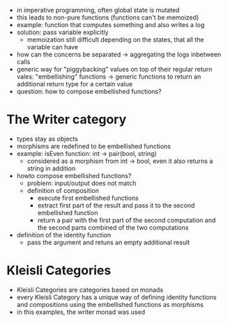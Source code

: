 * in imperative programming, often global state is mutated
* this leads to non-pure functions (functions can't be memoized)
* example: function that computes something and also writes a log
* solution: pass variable explicitly
  * memoization still difficult depending on the states, that all the variable can have 
* how can the concerns be separated -> aggregating the logs inbetween calls
* generic way for "piggybacking" values on top of their regular return vales: "embellishing" functions
 -> generic functions to return an additional return type for a certain value
* question: how to compose embellished functions?

# The Writer category
* types stay as objects
* morphisms are redefined to be embellished functions
* example: isEven function: int -> pair(bool, string)
  * considered as a morphism from  int -> bool, even it also returns a string in addition
* howto compose embellished functions?
  * problem: input/output does not match
  * definition of composition
    * execute first embellished functions
    * extract first part of the result and pass it to the second embellished function
    * return a pair with the first part of the second computation and the second parts combined of the two computations
* definition of the identity function
  * pass the argument and retuns an empty additional result

# Kleisli Categories
* Kleisli Categories are categories based on monads
* every Kleisli Category has a unique way of defining identity functions and compositions using the embellished functions as morphisms
* in this examples, the writer monad was used
